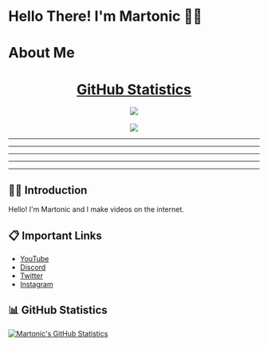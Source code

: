 # Hello There! I'm Martonic 🙋‍♂️


# About Me

<h1 align="center"><u>GitHub Statistics</u></h2>
<p align="center">
<img src="https://github-readme-stats.vercel.app/api?username=ItsMartonic&show_icons=true&theme=github_dark">
<br>
<br>
<img src="https://github-readme-stats.vercel.app/api/top-langs/?username=ItsMartonic&layout=compact&theme=github_dark">
</p>

---
---
---
---
---


## 🙋‍♂️ Introduction

Hello! I'm Martonic and I make videos on the internet.

## 📋 Important Links

- [YouTube](https://www.youtube.com/Martonic)
- [Discord](https://discord.gg/R5nzBEmv8d)
- [Twitter](https://twitter.com/ItsMartonic)
- [Instagram](https://www.instagram.com/itsmartonic/?hl=en)

## 📊 GitHub Statistics

[![Martonic's GitHub Statistics](https://github-readme-stats.vercel.app/api?username=ItsMartonic&show_icons=true&theme=github_dark)](https://github.com/anuraghazra/github-readme-stats)
